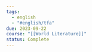 ```yaml
---
tags:
  - english
  - "#english/tfa"
due: 2023-09-22
course: "[[World Literature]]"
status: Complete
---
```


